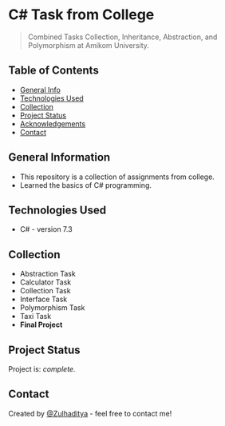 # C# Task from College
> Combined Tasks Collection, Inheritance, Abstraction, and Polymorphism at Amikom University.

## Table of Contents
* [General Info](#general-information)
* [Technologies Used](#technologies-used)
* [Collection](#collection)
* [Project Status](#project-status)
* [Acknowledgements](#acknowledgements)
* [Contact](#contact)

## General Information
- This repository is a collection of assignments from college.
- Learned the basics of C# programming.

## Technologies Used
- C# - version 7.3

## Collection
- Abstraction Task
- Calculator Task
- Collection Task
- Interface Task
- Polymorphism Task
- Taxi Task
- **Final Project**

## Project Status
Project is: _complete._ <!-- / _complete_ / _no longer being worked on_. reason ? -->

## Contact

Created by [@Zulhaditya](https://zulhaditya.vercel.app) - feel free to contact me!
